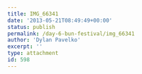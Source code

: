 ```yaml
---
title: IMG_66341
date: '2013-05-21T08:49:49+00:00'
status: publish
permalink: /day-6-bun-festival/img_66341
author: 'Dylan Pavelko'
excerpt: ''
type: attachment
id: 598
---
```

<!DOCTYPE html PUBLIC "-//W3C//DTD HTML 4.0 Transitional//EN" "http://www.w3.org/TR/REC-html40/loose.dtd">
<?xml encoding="UTF-8">
